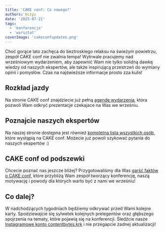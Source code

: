 ```yaml
---
title: 'CAKE conf: Co nowego?'
authors: bczyz
date: '2025-07-21'
tags:
  - 'konferencje'
  - 'warsztat'
coverImage: 'cakeconfupdates.png'
---
```


Choć gorące lato zachęca do beztroskiego relaksu na świeżym powietrzu, zespół
CAKE conf nie zwalnia tempa! Wytrwale pracujemy nad wrześniowym wydarzeniem, aby
zapewnić Wam nie tylko solidną dawkę wiedzy od naszych ekspertów, ale także
inspirującą przestrzeń do wymiany opinii i pomysłów. Czas na
najświeższe informacje prosto zza kulis!

<!-- truncate -->

## Rozkład jazdy

Na stronie CAKE conf znajdziecie już pełną
[agendę wydarzenia](https://cakeconf.contentbytes.pl/agenda), która pozwoli Wam
odkryć prezentacje czekajace na Was we wrześniu.

## Poznajcie naszych ekspertów

Na naszej stronie dostępna jest również
[kompletna lista wszystkich osób](https://cakeconf.contentbytes.pl/speaker),
które wystąpią na CAKE conf. Możecie już powoli szykować pytania do naszych
ekspertów :)

## CAKE conf od podszewki

Chcecie poznać nas jeszcze bliżej? Przygotowaliśmy dla Was
[garść faktów o CAKE conf](https://cakeconf.contentbytes.pl/about), które
przybliżą Wam zespół tworzący konferencję, naszą motywację i powody dla
których warto być z nami we wrześniu!

## Co dalej?

W nadchodzących tygodniach będziemy odkrywać przed Wami kolejne karty.
Spodziewajcie się sylwetek kolejnych prelegentów oraz głębszego spojrzenia na
tematy, które pojawią się na konferencji. Śledźcie nasze
[Instagramowe konto contentbytes.krk](https://www.instagram.com/contentbytes.krk/)
i nie przegapcie żadnej aktualizacji!
